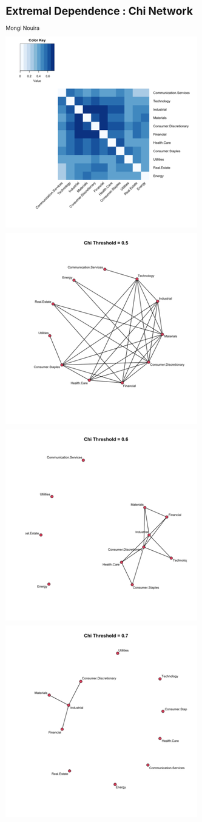 Extremal Dependence : Chi Network
================
Mongi Nouira

<p align="center">

</p>

<p align="center">

</p>

<p align="center">

<img src="chi_network_files/figure-gfm/unnamed-chunk-4-1.png" style="display: block; margin: auto;" />

</p>

<p align="center">

<img src="chi_network_files/figure-gfm/unnamed-chunk-5-1.png" style="display: block; margin: auto;" />

</p>

<p align="center">

<img src="chi_network_files/figure-gfm/unnamed-chunk-6-1.png" style="display: block; margin: auto;" />

</p>

<p align="center">

<img src="chi_network_files/figure-gfm/unnamed-chunk-7-1.png" style="display: block; margin: auto;" />

</p>
